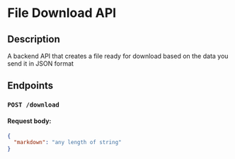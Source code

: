 # File Download API

## Description

A backend API that creates a file ready for download based on the data you send it in JSON format


## Endpoints

### `POST /download`
#### Request body:
```json
{
  "markdown": "any length of string"
}
```
